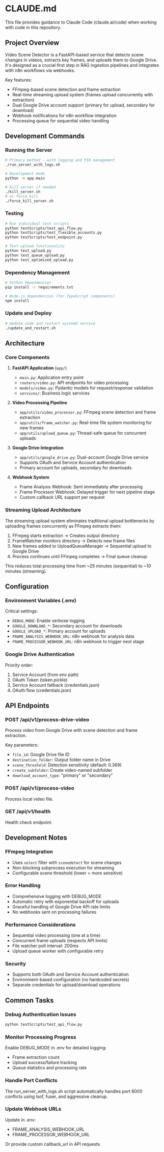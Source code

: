 # CLAUDE.md

This file provides guidance to Claude Code (claude.ai/code) when working with code in this repository.

## Project Overview

Video Scene Detector is a FastAPI-based service that detects scene changes in videos, extracts key frames, and uploads them to Google Drive. It's designed as a crucial first step in RAG ingestion pipelines and integrates with n8n workflows via webhooks.

Key features:
- FFmpeg-based scene detection and frame extraction
- Real-time streaming upload system (frames upload concurrently with extraction)
- Dual Google Drive account support (primary for upload, secondary for download)
- Webhook notifications for n8n workflow integration
- Processing queue for sequential video handling

## Development Commands

### Running the Server
```bash
# Primary method - with logging and PID management
./run_server_with_logs.sh

# Development mode
python -m app.main

# Kill server if needed
./kill_server.sh
# or force kill
./force_kill_server.sh
```

### Testing
```bash
# Run individual test scripts
python testScripts/test_api_flow.py
python testScripts/test_flexible_accounts.py
python testScripts/test_endpoint.py

# Test upload functionality
python test_upload.py
python test_queue_upload.py
python test_optimized_upload.py
```

### Dependency Management
```bash
# Python dependencies
pip install -r requirements.txt

# Node.js dependencies (for TypeScript components)
npm install
```

### Update and Deploy
```bash
# Update code and restart systemd service
./update_and_restart.sh
```

## Architecture

### Core Components

1. **FastAPI Application** (`app/`)
   - `main.py`: Application entry point
   - `routers/video.py`: API endpoints for video processing
   - `models/video.py`: Pydantic models for request/response validation
   - `services/`: Business logic services

2. **Video Processing Pipeline**
   - `app/utils/video_processor.py`: FFmpeg scene detection and frame extraction
   - `app/utils/frame_watcher.py`: Real-time file system monitoring for new frames
   - `app/utils/upload_queue.py`: Thread-safe queue for concurrent uploads

3. **Google Drive Integration**
   - `app/utils/google_drive.py`: Dual-account Google Drive service
   - Supports OAuth and Service Account authentication
   - Primary account for uploads, secondary for downloads

4. **Webhook System**
   - Frame Analysis Webhook: Sent immediately after processing
   - Frame Processor Webhook: Delayed trigger for next pipeline stage
   - Custom callback URL support per request

### Streaming Upload Architecture

The streaming upload system eliminates traditional upload bottlenecks by uploading frames concurrently as FFmpeg extracts them:

1. FFmpeg starts extraction → Creates output directory
2. FrameWatcher monitors directory → Detects new frame files
3. New frames added to UploadQueueManager → Sequential upload to Google Drive
4. Process continues until FFmpeg completes → Final queue cleanup

This reduces total processing time from ~25 minutes (sequential) to ~10 minutes (streaming).

## Configuration

### Environment Variables (.env)

Critical settings:
- `DEBUG_MODE`: Enable verbose logging
- `GOOGLE_DOWNLOAD_*`: Secondary account for downloads
- `GOOGLE_UPLOAD_*`: Primary account for uploads
- `FRAME_ANALYSIS_WEBHOOK_URL`: n8n webhook for analysis data
- `FRAME_PROCESSOR_WEBHOOK_URL`: n8n webhook to trigger next stage

### Google Drive Authentication

Priority order:
1. Service Account (from env path)
2. OAuth Token (token.pickle)
3. Service Account fallback (credentials.json)
4. OAuth flow (credentials.json)

## API Endpoints

### POST /api/v1/process-drive-video
Process video from Google Drive with scene detection and frame extraction.

Key parameters:
- `file_id`: Google Drive file ID
- `destination_folder`: Output folder name in Drive
- `scene_threshold`: Detection sensitivity (default: 0.369)
- `create_subfolder`: Create video-named subfolder
- `download_account_type`: "primary" or "secondary"

### POST /api/v1/process-video
Process local video file.

### GET /api/v1/health
Health check endpoint.

## Development Notes

### FFmpeg Integration
- Uses `select` filter with `scenedetect` for scene changes
- Non-blocking subprocess execution for streaming
- Configurable scene threshold (lower = more sensitive)

### Error Handling
- Comprehensive logging with DEBUG_MODE
- Automatic retry with exponential backoff for uploads
- Graceful handling of Google Drive API rate limits
- No webhooks sent on processing failures

### Performance Considerations
- Sequential video processing (one at a time)
- Concurrent frame uploads (respects API limits)
- File watcher poll interval: 200ms
- Upload queue worker with configurable retry

### Security
- Supports both OAuth and Service Account authentication
- Environment-based configuration (no hardcoded secrets)
- Separate credentials for upload/download operations

## Common Tasks

### Debug Authentication Issues
```bash
python testScripts/test_api_flow.py
```

### Monitor Processing Progress
Enable DEBUG_MODE in .env for detailed logging:
- Frame extraction count
- Upload success/failure tracking
- Queue statistics and processing rate

### Handle Port Conflicts
The run_server_with_logs.sh script automatically handles port 8000 conflicts using lsof, fuser, and aggressive cleanup.

### Update Webhook URLs
Update in .env:
- FRAME_ANALYSIS_WEBHOOK_URL
- FRAME_PROCESSOR_WEBHOOK_URL

Or provide custom callback_url in API requests.